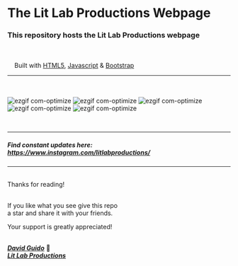 # The Lit Lab Productions Webpage

### This repository hosts the Lit Lab Productions webpage 
<br/><br/>&nbsp;&nbsp;&nbsp;&nbsp;Built with [HTML5](https://html.com/), [Javascript](https://www.javascript.com/) & [Bootstrap](https://getbootstrap.com/)
***
<br/><br/>
![ezgif com-optimize](https://github.com/litlabproductions/litlabproductions.github.io/blob/master/images/llp-webpage-03.jpg)
![ezgif com-optimize](https://github.com/litlabproductions/litlabproductions.github.io/blob/master/images/llp-webpage-04.png)
![ezgif com-optimize](https://github.com/litlabproductions/litlabproductions.github.io/blob/master/images/llp-webpage-02.jpg)
![ezgif com-optimize](https://github.com/litlabproductions/litlabproductions.github.io/blob/master/images/llp-webpage-00.png)
![ezgif com-optimize](https://github.com/litlabproductions/litlabproductions.github.io/blob/master/images/llp-webpage-01.png)

<br>

***


##### Find constant updates here: https://www.instagram.com/litlabproductions/


***

<br/>
Thanks for reading!<br/><br/>
 
If you like what you see give this repo  
a star and share it with your friends.

Your support is greatly appreciated!<br/><br/>


[***David Guido***](https://www.litlabproductions.com/resume-view) :rocket:  
[***Lit Lab Productions***](https://www.litlabproductions.com)
<br/><br/>
